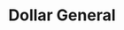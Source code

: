 ---
title: "Dollar General"
url: /catawba/dollar-general-oxford-school-road/
shop: variety store
---